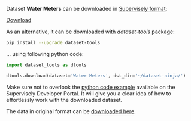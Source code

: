 Dataset **Water Meters** can be downloaded in [Supervisely format](https://developer.supervisely.com/api-references/supervisely-annotation-json-format):

 [Download](https://assets.supervisely.com/supervisely-supervisely-assets-public/teams_storage/p/1/qR/UNVlVwsv7PdgObtz89FgNJ5sza8ye0EjIrbzjmRrPGUtp2QMWqPKEY69hMFxQ9dwtCPoDDYf0Q4zFC8zNvRLJTgvQiNmGeaYSeAKestzrt9qPidKrAU5MKMzDw7J.tar)

As an alternative, it can be downloaded with *dataset-tools* package:
``` bash
pip install --upgrade dataset-tools
```

... using following python code:
``` python
import dataset_tools as dtools

dtools.download(dataset='Water Meters', dst_dir='~/dataset-ninja/')
```
Make sure not to overlook the [python code example](https://developer.supervisely.com/getting-started/python-sdk-tutorials/iterate-over-a-local-project) available on the Supervisely Developer Portal. It will give you a clear idea of how to effortlessly work with the downloaded dataset.

The data in original format can be [downloaded here](https://www.kaggle.com/datasets/tapakah68/yandextoloka-water-meters-dataset/download?datasetVersionNumber=2).